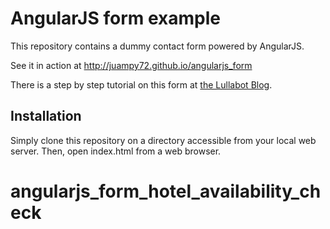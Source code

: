 # AngularJS form example

This repository contains a dummy contact form powered by AngularJS.

See it in action at http://juampy72.github.io/angularjs_form

There is a step by step tutorial on this form at [the Lullabot Blog](https://www.lullabot.com/blog/article/processing-forms-angularjs).

## Installation

Simply clone this repository on a directory accessible from your local web server.
Then, open index.html from a web browser.
# angularjs_form_hotel_availability_check
